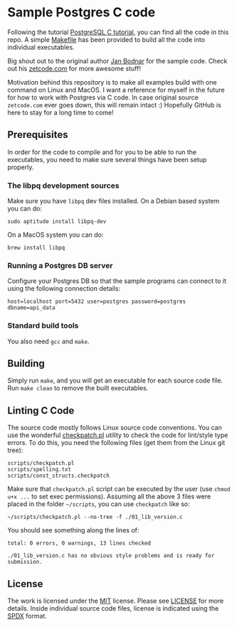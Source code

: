 # Sample Postgres C code

Following the tutorial [PostgreSQL C tutorial](https://zetcode.com/db/postgresqlc/), you can find all the code in this repo. A simple [Makefile](./Makefile) has been provided to build all the code into individual executables.

Big shout out to the original author [Jan Bodnar](https://github.com/janbodnar) for the sample code. Check out his [zetcode.com](http://zetcode.com) for more awesome stuff!

Motivation behind this repository is to make all examples build with one command on Linux and MacOS. I want a reference for myself in the future for how to work with Postgres via C code. In case original source `zetcode.com` ever goes down, this will remain intact :) Hopefully GitHub is here to stay for a long time to come!

## Prerequisites

In order for the code to compile and for you to be able to run the executables, you need to make sure several things have been setup properly.

### The libpq development sources

Make sure you have `libpq` dev files installed. On a Debian based system you can do:

```
sudo aptitude install libpq-dev
```

On a MacOS system you can do:

```
brew install libpq
```

### Running a Postgres DB server

Configure your Postgres DB so that the sample programs can connect to it using the following connection details:

```
host=localhost port=5432 user=postgres password=postgres dbname=api_data
```

### Standard build tools

You also need `gcc` and `make`.

## Building

Simply run `make`, and you will get an executable for each source code file. Run `make clean` to remove the built executables.

## Linting C Code

The source code mostly follows Linux source code conventions. You can use the wonderful [checkpatch.pl](https://git.kernel.org/pub/scm/linux/kernel/git/torvalds/linux.git/tree/scripts/checkpatch.pl) utility to check the code for lint/style type errors. To do this, you need the following files (get them from the Linux git tree):

```
scripts/checkpatch.pl
scripts/spelling.txt
scripts/const_structs.checkpatch
```

Make sure that `checkpatch.pl` script can be executed by the user (use `chmod u+x ...` to set exec permissions). Assuming all the above 3 files were placed in the folder `~/scripts`, you can use `checkpatch` like so:

```
~/scripts/checkpatch.pl --no-tree -f ./01_lib_version.c
```

You should see something along the lines of:

```
total: 0 errors, 0 warnings, 13 lines checked

./01_lib_version.c has no obvious style problems and is ready for submission.
```

## License

The work is licensed under the [MIT](https://opensource.org/licenses/MIT) license. Please see [LICENSE](./LICENSE) for more details. Inside individual source code files, license is indicated using the [SPDX](https://spdx.org/licenses/) format.
